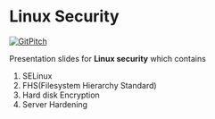 # Linux Security

[![GitPitch](https://gitpitch.com/assets/badge.svg)](https://gitpitch.com/bhavin192/linux-security/master?grs=github&t=white)

Presentation slides for **Linux security** which contains

1. SELinux
2. FHS(Filesystem Hierarchy Standard)
3. Hard disk Encryption
4. Server Hardening


